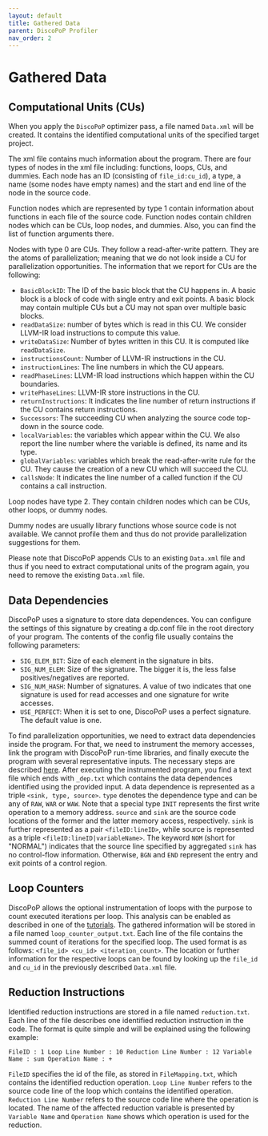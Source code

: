 ```yaml
---
layout: default
title: Gathered Data
parent: DiscoPoP Profiler
nav_order: 2
---
```


# Gathered Data

## Computational Units (CUs)

When you apply the `DiscoPoP` optimizer pass, a file named `Data.xml` will be created.
It contains the identified computational units of the specified target project.

The xml file contains much information about the program. There are four types of nodes in the xml file including: functions, loops, CUs, and dummies. Each node has an ID (consisting of `file_id:cu_id`), a type, a name (some nodes have empty names) and the start and end line of the node in the source code.

Function nodes which are represented by type 1 contain information about functions in each file of the source code. Function nodes contain children nodes which can be CUs, loop nodes, and dummies. Also, you can find the list of function arguments there.

Nodes with type 0 are CUs. They follow a read-after-write pattern. They are the atoms of parallelization; meaning that we do not look inside a CU for parallelization opportunities. The information that we report for CUs are the following:
 
- `BasicBlockID`: The ID of the basic block that the CU happens in. A basic block is a block of code with single entry and exit points. A basic block may contain multiple CUs but a CU may not span over multiple basic blocks.
- `readDataSize`: number of bytes which is read in this CU. We consider LLVM-IR load instructions to compute this value.
- `writeDataSize`: Number of bytes written in this CU. It is computed like `readDataSize`.
- `instructionsCount`: Number of LLVM-IR instructions in the CU.
- `instructionLines`: The line numbers in which the CU appears.
- `readPhaseLines`: LLVM-IR load instructions which happen within the CU boundaries.
- `writePhaseLines`: LLVM-IR store instructions in the CU.
- `returnInstructions`: It indicates the line number of return instructions if the CU contains return instructions.
- `Successors`: The succeeding CU when analyzing the source code top-down in the source code.
- `localVariables`: the variables which appear within the CU. We also report the line number where the variable is defined, its name and its type.
- `globalVariables`: variables which break the read-after-write rule for the CU. They cause the creation of a new CU which will succeed the CU.
- `callsNode`: It indicates the line number of a called function if the CU contains a call instruction.

Loop nodes have type 2. They contain children nodes which can be CUs, other loops, or dummy nodes.

Dummy nodes are usually library functions whose source code is not available. We cannot profile them and thus do not provide parallelization suggestions for them. 

Please note that DiscoPoP appends CUs to an existing `Data.xml` file and thus if you need to extract computational units of the program again, you need to remove the existing `Data.xml` file.

## Data Dependencies

DiscoPoP uses a signature to store data dependences. You can configure the settings of this signature by creating a dp.conf file in the root directory of your program. The contents of the config file usually contains the following parameters:

- `SIG_ELEM_BIT`: Size of each element in the signature in bits. 
- `SIG_NUM_ELEM`: Size of the signature. The bigger it is, the less false positives/negatives are reported.
- `SIG_NUM_HASH`: Number of signatures. A value of two indicates that one signature is used for read accesses and one signature for write accesses.
- `USE_PERFECT`: When it is set to one, DiscoPoP uses a perfect signature. The default value is one.

To find parallelization opportunities, we need to extract data dependencies inside the program. For that, we need to instrument the memory accesses, link the program with DiscoPoP run-time libraries, and finally execute the program with several representative inputs. The necessary steps are described [here](../Tutorials/Tutorials.md).
After executing the instrumented program, you find a text file which ends with `_dep.txt` which contains the data dependences identified using the provided input. 
A data dependence is represented as a triple `<sink, type, source>`. `type` denotes the dependence type and can be any of `RAW`, `WAR` or `WAW`. Note that a special type `INIT` represents the first write operation to a memory address. `source` and `sink` are the source code locations of the former and the latter memory access, respectively. `sink` is further represented as a pair `<fileID:lineID>`, while source is represented as a triple `<fileID:lineID|variableName>`. The keyword `NOM` (short for "NORMAL") indicates that the source line specified by aggregated `sink` has no control-flow information. Otherwise, `BGN` and `END` represent the entry and exit points of a control region.

## Loop Counters
DiscoPoP allows the optional instrumentation of loops with the purpose to count executed iterations per loop.
This analysis can be enabled as described in one of the [tutorials](../Tutorials/Tutorials.md).
The gathered information will be stored in a file named `loop_counter_output.txt`.
Each line of the file contains the summed count of iterations for the specified loop.
The used format is as follows: `<file_id> <cu_id> <iteration_count>`.
The location or further information for the respective loops can be found by looking up the `file_id` and `cu_id` in the previously described `Data.xml` file.

## Reduction Instructions
Identified reduction instructions are stored in a file named `reduction.txt`.
Each line of the file describes one identified reduction instruction in the code.
The format is quite simple and will be explained using the following example:
    
    FileID : 1 Loop Line Number : 10 Reduction Line Number : 12 Variable Name : sum Operation Name : +

`FileID` specifies the id of the file, as stored in `FileMapping.txt`, which contains the identified reduction operation.
`Loop Line Number` refers to the source code line of the loop which contains the identified operation.
`Reduction Line Number` refers to the source code line where the operation is located.
The name of the affected reduction variable is presented by `Variable Name` and `Operation Name` shows which operation is used for the reduction.